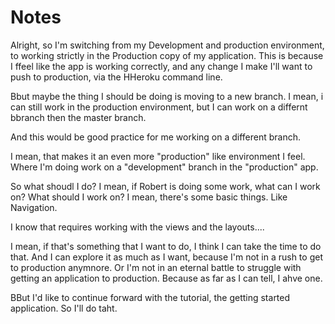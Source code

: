 # Notes
Alright, so I'm switching from my Development and production environment, to working strictly in the Production copy of my application. This is because I ffeel like the app is working correctly, and any change I make I'll want to push to production, via the HHeroku command line. 

Bbut maybe the thing I should be doing is moving to a new branch. I mean, i can still work in the production environment, but I can work on a differnt bbranch then the master branch. 

And this would be good practice for me working on a different branch. 

I mean, that makes it an even more "production" like environment I feel. Where I'm doing work on a "development" branch in the "production" app. 

So what shoudl I do? I mean, if Robert is doing some work, what can I work on? What should I work on? I mean, there's some basic things. Like Navigation. 

I know that requires working with the views and the layouts....

I mean, if that's something that I want to do, I think I can take the time to do that. And I can explore it as much as I want, because I'm not in a rush to get to production anymnore. Or I'm not in an eternal battle to struggle with getting an application to production. Because as far as I can tell, I ahve one. 

BBut I'd like to continue forward with the tutorial, the getting started application. So I'll do taht. 